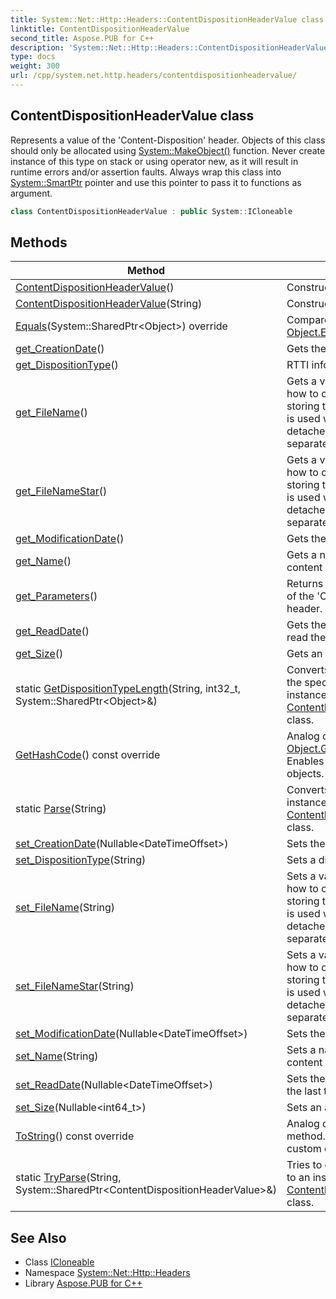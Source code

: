 ```yaml
---
title: System::Net::Http::Headers::ContentDispositionHeaderValue class
linktitle: ContentDispositionHeaderValue
second_title: Aspose.PUB for C++
description: 'System::Net::Http::Headers::ContentDispositionHeaderValue class. Represents a value of the ''Content-Disposition'' header. Objects of this class should only be allocated using System::MakeObject() function. Never create instance of this type on stack or using operator new, as it will result in runtime errors and/or assertion faults. Always wrap this class into System::SmartPtr pointer and use this pointer to pass it to functions as argument in C++.'
type: docs
weight: 300
url: /cpp/system.net.http.headers/contentdispositionheadervalue/
---
```

## ContentDispositionHeaderValue class


Represents a value of the 'Content-Disposition' header. Objects of this class should only be allocated using [System::MakeObject()](../../system/makeobject/) function. Never create instance of this type on stack or using operator new, as it will result in runtime errors and/or assertion faults. Always wrap this class into [System::SmartPtr](../../system/smartptr/) pointer and use this pointer to pass it to functions as argument.

```cpp
class ContentDispositionHeaderValue : public System::ICloneable
```

## Methods

| Method | Description |
| --- | --- |
| [ContentDispositionHeaderValue](./contentdispositionheadervalue/)() | Constructs a new instance. |
| [ContentDispositionHeaderValue](./contentdispositionheadervalue/)(String) | Constructs a new instance. |
| [Equals](./equals/)(System::SharedPtr\<Object\>) override | Compares objects using C# [Object.Equals](../../system/object/equals/) semantics. |
| [get_CreationDate](./get_creationdate/)() | Gets the file creation date. |
| [get_DispositionType](./get_dispositiontype/)() | RTTI information. |
| [get_FileName](./get_filename/)() | Gets a value that determines how to construct a filename for storing the message payload. It is used when the entity is detached and stored in a separate file. |
| [get_FileNameStar](./get_filenamestar/)() | Gets a value that determines how to construct filenames for storing the message payload. It is used when the entities are detached and stored in separate files. |
| [get_ModificationDate](./get_modificationdate/)() | Gets the file modification date. |
| [get_Name](./get_name/)() | Gets a name for a part of the content body. |
| [get_Parameters](./get_parameters/)() | Returns a parameters collection of the 'Content-Disposition' header. |
| [get_ReadDate](./get_readdate/)() | Gets the date when the file was read the last time. |
| [get_Size](./get_size/)() | Gets an approximate file size. |
| static [GetDispositionTypeLength](./getdispositiontypelength/)(String, int32_t, System::SharedPtr\<Object\>\&) | Converts a passed string from the specified index to an instance of the [ContentDispositionHeaderValue](./) class. |
| [GetHashCode](./gethashcode/)() const override | Analog of C# [Object.GetHashCode()](../../system/object/gethashcode/) method. Enables hashing of custom objects. |
| static [Parse](./parse/)(String) | Converts a passed string to an instance of the [ContentDispositionHeaderValue](./) class. |
| [set_CreationDate](./set_creationdate/)(Nullable\<DateTimeOffset\>) | Sets the file creation date. |
| [set_DispositionType](./set_dispositiontype/)(String) | Sets a disposition type. |
| [set_FileName](./set_filename/)(String) | Sets a value that determines how to construct a filename for storing the message payload. It is used when the entity is detached and stored in a separate file. |
| [set_FileNameStar](./set_filenamestar/)(String) | Sets a value that determines how to construct filenames for storing the message payload. It is used when the entities are detached and stored in separate files. |
| [set_ModificationDate](./set_modificationdate/)(Nullable\<DateTimeOffset\>) | Sets the file modification date. |
| [set_Name](./set_name/)(String) | Sets a name for a part of the content body. |
| [set_ReadDate](./set_readdate/)(Nullable\<DateTimeOffset\>) | Sets the date when the file read the last time. |
| [set_Size](./set_size/)(Nullable\<int64_t\>) | Sets an approximate file size. |
| [ToString](./tostring/)() const override | Analog of C# [Object.ToString()](../../system/object/tostring/) method. Enables converting custom objects to string. |
| static [TryParse](./tryparse/)(String, System::SharedPtr\<ContentDispositionHeaderValue\>\&) | Tries to convert a passed string to an instance of the [ContentDispositionHeaderValue](./) class. |
## See Also

* Class [ICloneable](../../system/icloneable/)
* Namespace [System::Net::Http::Headers](../)
* Library [Aspose.PUB for C++](../../)
